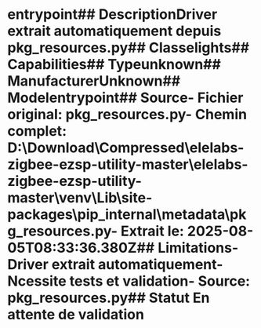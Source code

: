 # entrypoint##  DescriptionDriver extrait automatiquement depuis pkg_resources.py##  Classelights##  Capabilities##  Typeunknown##  ManufacturerUnknown##  Modelentrypoint##  Source- **Fichier original**: pkg_resources.py- **Chemin complet**: D:\Download\Compressed\elelabs-zigbee-ezsp-utility-master\elelabs-zigbee-ezsp-utility-master\venv\Lib\site-packages\pip\_internal\metadata\pkg_resources.py- **Extrait le**: 2025-08-05T08:33:36.380Z##  Limitations- Driver extrait automatiquement- Ncessite tests et validation- Source: pkg_resources.py##  Statut En attente de validation